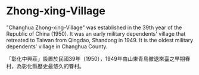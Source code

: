 # Zhong-xing-Village
"Changhua Zhong-xing-Village" was established in the 39th year of the Republic of China (1950). It was an early military dependents' village that retreated to Taiwan from Qingdao, Shandong in 1949. It is the oldest military dependents' village in Changhua County.

「彰化中興莊」設置於民國39年（1950），1949年由山東青島撤退來臺之早期眷村，為彰化縣歷史最悠久的眷村。
